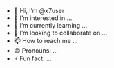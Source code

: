 - 👋 Hi, I’m @x7user
- 👀 I’m interested in ...
- 🌱 I’m currently learning ...
- 💞️ I’m looking to collaborate on ...
- 📫 How to reach me ...
- 😄 Pronouns: ...
- ⚡ Fun fact: ...

<!---
x7user/x7user is a ✨ special ✨ repository because its `README.md` (this file) appears on your GitHub profile.
You can click the Preview link to take a look at your changes.
--->
